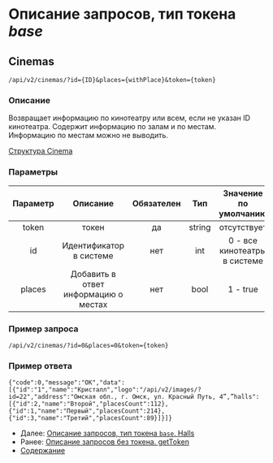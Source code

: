 Описание запросов, тип токена _base_
====================================
Cinemas
-------

`/api/v2/cinemas/?id={ID}&places={withPlace}&token={token}`
 
### Описание
Возвращает информацию по кинотеатру или всем, если не указан ID кинотеатра. 
Содержит информацию по залам и по местам. Информацию по местам можно не 
выводить.

[Структура Cinema](../replies/cinema)

### Параметры

| Параметр |               Описание               | Обязателен |   Тип  |     Значение по умолчанию    |
|:--------:|:------------------------------------:|:----------:|:------:|:----------------------------:|
|   token  |                 токен                |     да     | string |          отсутствует         |
|    id    |        Идентификатор в системе       |     нет    |   int  | 0 - все кинотеатры в системе |
|  places  | Добавить в ответ информацию о местах |     нет    |  bool  |           1 - true           |

### Пример запроса
`/api/v2/cinemas/?id=0&places=0&token={token}`

### Пример ответа
```
{"code":0,"message":"OK","data":[{"id":"1","name":"Кристалл","logo":"/api/v2/images/?id=22","address":"Омская обл., г. Омск, ул. Красный Путь, 4”,”halls":[{"id":2,"name":"Второй","placesCount":112},{"id":1,"name":"Первый","placesCount":214},{"id":3,"name":"Третий","placesCount":89}]}]}
```

* Далее: [Описание запросов, тип токена `base`. Halls](halls)
* Ранее: [Описание запросов без токена. getToken](../getToken)
* [Содержание](../index)